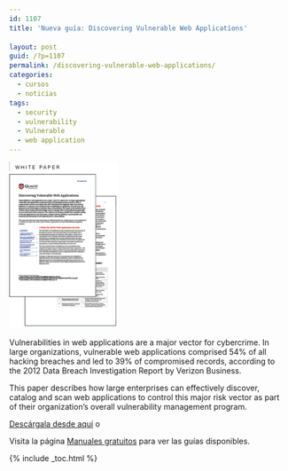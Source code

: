 ```yaml
---
id: 1107
title: 'Nueva guía: Discovering Vulnerable Web Applications'

layout: post
guid: /?p=1107
permalink: /discovering-vulnerable-web-applications/
categories:
  - cursos
  - noticias
tags:
  - security
  - vulnerability
  - Vulnerable
  - web application
---
```

[<img class="size-medium wp-image-1108 alignleft" title="discovering vulnerable web applications" alt="discovering-vulnerable-web-applications" src="/images/2013/01/discovering-vulnerable-web-applications2-197x300.png" width="197" height="300" />][1]

Vulnerabilities in web applications are a major vector for cybercrime. In large organizations, vulnerable web applications comprised 54% of all hacking breaches and led to 39% of compromised records, according to the 2012 Data Breach Investigation Report by Verizon Business. 

This paper describes how large enterprises can effectively discover, catalog and scan web applications to control this major risk vector as part of their organization’s overall vulnerability management program.

[Descárgala desde aquí][1] o

Visita la página [Manuales gratuitos][2] para ver las guías disponibles.



 [1]: http://elbauldelprogramador.tradepub.com/c/pubRD.mpl?sr=oc&_t=oc:&pc=w_qa46/prgm.cgi
 [2]: /manuales-gratuitos/

{% include _toc.html %}
